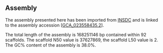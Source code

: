 **Assembly**
--------

The assembly presented here has been imported from [INSDC](http://www.insdc.org) and is linked to the assembly accession [[GCA\_023558435.2](http://www.ebi.ac.uk/ena/data/view/GCA_023558435.2)].

The total length of the assembly is 168251146 bp contained within 92 scaffolds.
The scaffold N50 value is 37627869, the scaffold L50 value is 2.
The GC% content of the assembly is 38.0%.
